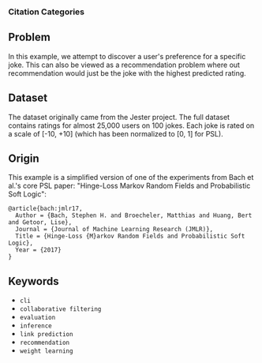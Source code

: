 ### Citation Categories

## Problem

In this example, we attempt to discover a user's preference for a specific joke.
This can also be viewed as a recommendation problem where out recommendation would just be the joke with the highest predicted rating.

## Dataset

The dataset originally came from the Jester project.
The full dataset contains ratings for almost 25,000 users on 100 jokes.
Each joke is rated on a scale of [-10, +10] \(which has been normalized to [0, 1] for PSL\).

## Origin

This example is a simplified version of one of the experiments from Bach et al.'s core PSL paper:
"Hinge-Loss Markov Random Fields and Probabilistic Soft Logic":
```
@article{bach:jmlr17,
  Author = {Bach, Stephen H. and Broecheler, Matthias and Huang, Bert and Getoor, Lise},
  Journal = {Journal of Machine Learning Research (JMLR)},
  Title = {Hinge-Loss {M}arkov Random Fields and Probabilistic Soft Logic},
  Year = {2017}
}
```

## Keywords

 - `cli`
 - `collaborative filtering`
 - `evaluation`
 - `inference`
 - `link prediction`
 - `recommendation`
 - `weight learning`
